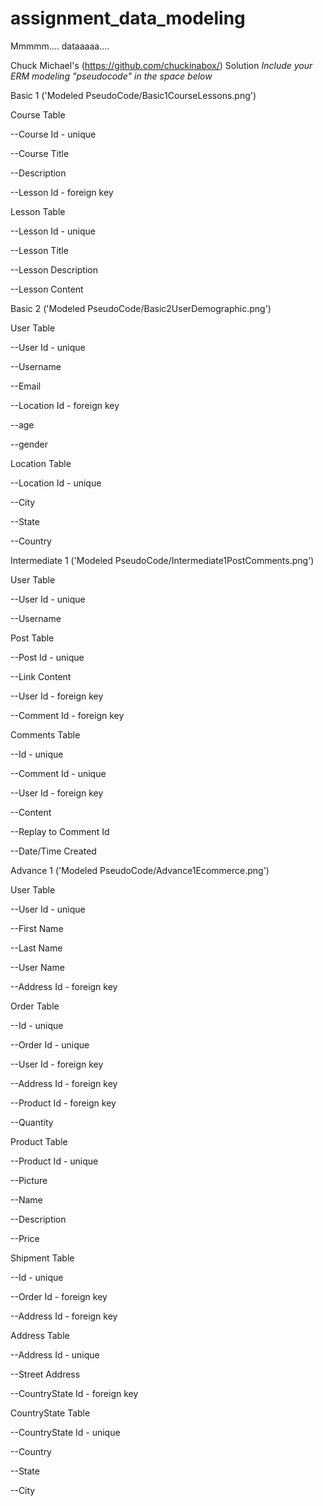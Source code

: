 # assignment_data_modeling
Mmmmm.... dataaaaa....

Chuck Michael's (https://github.com/chuckinabox/) Solution
*Include your ERM modeling "pseudocode" in the space below*


Basic 1 ('Modeled PseudoCode/Basic1CourseLessons.png')

  Course Table

  --Course Id - unique

  --Course Title

  --Description

  --Lesson Id - foreign key


  Lesson Table

  --Lesson Id - unique

  --Lesson Title

  --Lesson Description

  --Lesson Content


Basic 2 ('Modeled PseudoCode/Basic2UserDemographic.png')

  User Table

  --User Id - unique

  --Username

  --Email

  --Location Id - foreign key

  --age

  --gender


  Location Table

  --Location Id - unique

  --City

  --State

  --Country


Intermediate 1 ('Modeled PseudoCode/Intermediate1PostComments.png')

  User Table

  --User Id - unique

  --Username

  Post Table

  --Post Id - unique

  --Link Content

  --User Id - foreign key

  --Comment Id - foreign key

  Comments Table

  --Id - unique

  --Comment Id - unique

  --User Id - foreign key

  --Content

  --Replay to Comment Id

  --Date/Time Created


Advance 1 ('Modeled PseudoCode/Advance1Ecommerce.png')

  User Table

  --User Id - unique

  --First Name

  --Last Name

  --User Name

  --Address Id - foreign key

  Order Table

  --Id - unique

  --Order Id - unique

  --User Id - foreign key

  --Address Id - foreign key

  --Product Id - foreign key

  --Quantity

  Product Table

  --Product Id - unique

  --Picture

  --Name

  --Description

  --Price


  Shipment Table

  --Id - unique

  --Order Id - foreign key

  --Address Id - foreign key

  Address Table

  --Address Id - unique

  --Street Address

  --CountryState Id - foreign key

  CountryState Table

  --CountryState Id - unique

  --Country

  --State
  
  --City

